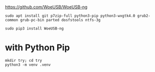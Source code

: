 https://github.com/WoeUSB/WoeUSB-ng

```
sudo apt install git p7zip-full python3-pip python3-wxgtk4.0 grub2-common grub-pc-bin parted dosfstools ntfs-3g

sudo pip3 install WoeUSB-ng
```

# with Python Pip
```
mkdir try; cd try
python3 -m venv .venv
```
